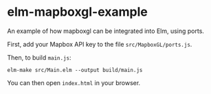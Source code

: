 # elm-mapboxgl-example

An example of how mapboxgl can be integrated into Elm, using ports.

First, add your Mapbox API key to the file `src/MapboxGL/ports.js`.

Then, to build `main.js`:

```
elm-make src/Main.elm --output build/main.js
```


You can then open `index.html` in your browser.
